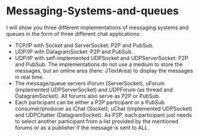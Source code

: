 # Messaging-Systems-and-queues
I will show you three different implementations of messaging systems and queues in the form of three different chat applications:
- TCP/IP with Socket and ServerSocket: P2P and PubSub.
- UDP/IP with DatagramSocket: P2P and PubSub.
- UDP/IP with self-implemented UDPSocket and UDPServerSocket: P2P and PubSub.
The implementations do not use a medium to store the messages, but an online area (here: JTextArea) to display the messages in real time.
- The message/queue servers iForum (ServerSocket), uForum (implemented UDPServerSocket) and UDPForum (as thread and DatagramSocket). All forums also serve as P2P or PubSub.
- Each participant can be either a P2P participant or a PubSub consumer/producer as iChat (Socket), uChat (implemented UDPSocket) and UDPChatter (DatagramSocket). As P2P, each participant just needs to select another participant from a list provided by the mentioned forums or as a publisher if the message is sent to ALL.
